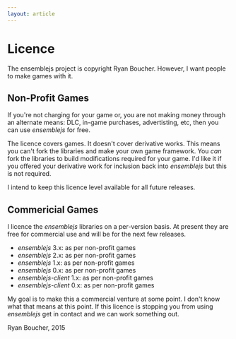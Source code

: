 ```yaml
---
layout: article
---
```

# Licence
The ensemblejs project is copyright Ryan Boucher. However, I want people to make games with it.

## Non-Profit Games
If you're not charging for your game or, you are not making money through an alternate means: DLC, in-game purchases, advertisting, etc, then you can use *ensemblejs* for free.

The licence covers games. It doesn't cover derivative works. This means you can't fork the libraries and make your own game framework. You *can* fork the libraries to build modifications required for your game. I'd like it if you offered your derivative work for inclusion back into *ensemblejs* but this is not required.

I intend to keep this licence level available for all future releases.

## Commericial Games
I licence the *ensemblejs* libraries on a per-version basis. At present they are free for commercial use and will be for the next few releases.

- *ensemblejs* 3.x: as per non-profit games
- *ensemblejs* 2.x: as per non-profit games
- *ensemblejs* 1.x: as per non-profit games
- *ensemblejs* 0.x: as per non-profit games
- *ensemblejs-client* 1.x: as per non-profit games
- *ensemblejs-client* 0.x: as per non-profit games

My goal is to make this a commercial venture at some point. I don't know what that means at this point. If this licence is stopping you from using *ensemblejs* get in contact and we can work something out.

Ryan Boucher, 2015